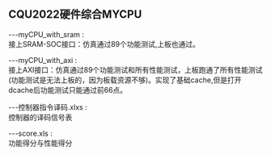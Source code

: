 ## CQU2022硬件综合MYCPU  

---myCPU_with_sram :  
    接上SRAM-SOC接口：仿真通过89个功能测试,上板也通过。  

---myCPU_with_axi :  
    接上AXI接口：仿真通过89个功能测试和所有性能测试，上板跑通了所有性能测试(功能测试是无法上板的，因为板载资源不够)。实现了基础cache,但是打开dcache后功能测试只能通过前66点。  
    
---控制器指令译码.xlxs :  
    控制器的译码信号表  
  
---score.xls :   
    功能得分与性能得分

